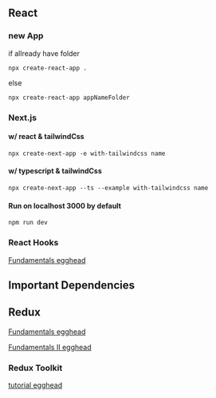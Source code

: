 ## React

### new App<br>

if allready have folder
```
npx create-react-app .
```
else <br>

```npx create-react-app appNameFolder``` <br>

### Next.js

#### w/ react & tailwindCss
```
npx create-next-app -e with-tailwindcss name
```
#### w/ typescript & tailwindCss
```
npx create-next-app --ts --example with-tailwindcss name
```

#### Run on localhost 3000 by default

```
npm run dev
```

### React Hooks

[Fundamentals egghead](https://egghead.io/lessons/react-write-your-first-react-component-with-codesandbox-io)

## Important Dependencies

## Redux

[Fundamentals egghead](https://egghead.io/lessons/react-redux-the-single-immutable-state-tree)

[Fundamentals II egghead](https://egghead.io/courses/building-react-applications-with-idiomatic-redux)

### Redux Toolkit

[tutorial egghead](https://egghead.io/courses/modern-redux-with-redux-toolkit-rtk-and-typescript-64f243c8)
